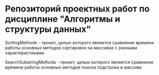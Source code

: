 # Репозиторий проектных работ по дисциплине "Алгоритмы и структуры данных"
SortingMethods - проект, целью которого является сравнение времени работы основных методов сортировок на массивах с разными характеристиками 

SearchSubstringMethods - проект, целью которого является сравнение времени работы основных методов поиска подстроки в массиве
